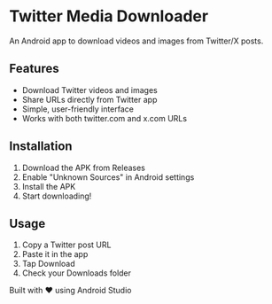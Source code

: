# Twitter Media Downloader

An Android app to download videos and images from Twitter/X posts.

## Features
- Download Twitter videos and images
- Share URLs directly from Twitter app
- Simple, user-friendly interface
- Works with both twitter.com and x.com URLs

## Installation
1. Download the APK from Releases
2. Enable "Unknown Sources" in Android settings
3. Install the APK
4. Start downloading!

## Usage
1. Copy a Twitter post URL
2. Paste it in the app
3. Tap Download
4. Check your Downloads folder

Built with ❤️ using Android Studio
